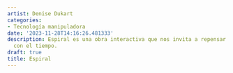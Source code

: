 ```yaml
---
artist: Denise Dukart
categories:
- Tecnología manipuladora
date: '2023-11-28T14:16:26.481333'
description: Espiral es una obra interactiva que nos invita a repensar nuestra relación
  con el tiempo.
draft: true
title: Espiral
---
```

